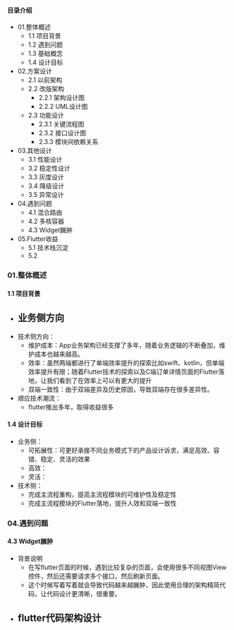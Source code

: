 #### 目录介绍
- 01.整体概述
    - 1.1 项目背景
    - 1.2 遇到问题
    - 1.3 基础概念
    - 1.4 设计目标
- 02.方案设计
    - 2.1 以前架构
    - 2.2 改版架构
        - 2.2.1 架构设计图
        - 2.2.2 UML设计图
    - 2.3 功能设计
        - 2.3.1 关键流程图
        - 2.3.2 接口设计图
        - 2.3.3 模块间依赖关系
- 03.其他设计
    - 3.1 性能设计
    - 3.2 稳定性设计
    - 3.3 灰度设计
    - 3.4 降级设计
    - 3.5 异常设计
- 04.遇到问题
    - 4.1 混合路由
    - 4.2 多核容器
    - 4.3 Widget臃肿
- 05.Flutter收益
    - 5.1 技术栈沉淀
    - 5.2 



### 01.整体概述
#### 1.1 项目背景
- 业务侧方向
    - 
- 技术侧方向：
    - 维护成本：App业务架构已经支撑了多年，随着业务逻辑的不断叠加，维护成本也越来越高。
    - 效率：虽然两端都进行了单端效率提升的探索比如swift、kotlin，但单端效率提升有限；随着Flutter技术的探索以及C端订单详情页面的Flutter落地，让我们看到了在效率上可以有更大的提升
    - 双端一致性：由于双端差异及历史原因，导致双端存在很多差异性。
- 顺应技术潮流：
    - flutter推出多年，取得收益很多


#### 1.4 设计目标
- 业务侧：
    - 可拓展性：可更好承接不同业务模式下的产品设计诉求，满足高效、容错、稳定、灵活的效果
    - 高效：
    - 灵活：
- 技术侧：
    - 完成主流程重构，提高主流程模块的可维护性及稳定性
    - 完成主流程模块的Flutter落地，提升人效和双端一致性




### 04.遇到问题
#### 4.3 Widget臃肿
- 背景说明
    - 在写flutter页面的时候，遇到比较复杂的页面，会使用很多不同视图View控件，然后还需要请求多个接口，然后刷新页面。
    - 这个时候写着写着就会导致代码越来越臃肿，因此使用合理的架构精简代码，让代码设计更清晰，很重要。
- flutter代码架构设计
    - 

























